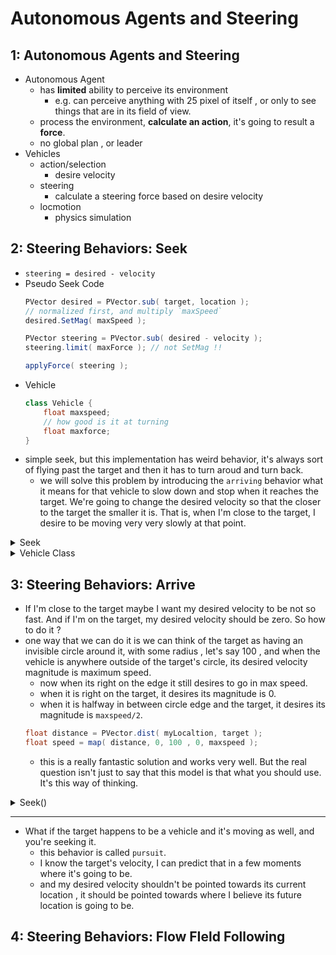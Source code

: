 
# Autonomous Agents and Steering

## 1: Autonomous Agents and Steering

- Autonomous Agent
    - has **limited** ability to perceive its environment
        - e.g. can perceive anything with 25 pixel of itself , or only to see things that are in its field of view.
    - process the environment, **calculate an action**, it's going to result a **force**.
    - no global plan , or leader
- Vehicles
    - action/selection
        - desire velocity
    - steering
        - calculate a steering force based on desire velocity
    - locmotion
        - physics simulation

## 2: Steering Behaviors: Seek

- `steering = desired - velocity`
- Pseudo Seek Code
    ```java
    PVector desired = PVector.sub( target, location );
    // normalized first, and multiply `maxSpeed`
    desired.SetMag( maxSpeed );

    PVector steering = PVector.sub( desired - velocity );
    steering.limit( maxForce ); // not SetMag !!

    applyForce( steering );
    ```
- Vehicle
    ```java
    class Vehicle {
        float maxspeed;
        // how good is it at turning
        float maxforce;
    }
    ```
- simple seek, but this implementation has weird behavior, it's always sort of flying past the target and then it has to turn aroud and turn back.
    - we will solve this problem by introducing the `arriving` behavior what it means for that vehicle to slow down and stop when it reaches the target. We're going to change the desired velocity so that the closer to the target the smaller it is. That is, when I'm close to the target, I desire to be moving very very slowly at that point. 



<details>
<summary>
Seek
</summary>

```java
// Seeking "vehicle" follows the mouse position

// Implements Craig Reynold's autonomous steering behaviors
// One vehicle "seeks"
// See: http://www.red3d.com/cwr/

Vehicle v;

void setup() {
  size(640, 360);
  v = new Vehicle(width/2, height/2);
}

void draw() {
  background(255);

  PVector mouse = new PVector(mouseX, mouseY);

  // Draw an ellipse at the mouse position
  fill(200);
  stroke(0);
  strokeWeight(2);
  ellipse(mouse.x, mouse.y, 48, 48);

  // Call the appropriate steering behaviors for our agents
  v.seek(mouse);
  v.update();
  v.display();
}

```

</details>


<details>
<summary>
Vehicle Class
</summary>

```java
// Seek_Arrive

// The "Vehicle" class

class Vehicle {
  
  PVector position;
  PVector velocity;
  PVector acceleration;
  float r;
  float maxforce;    // Maximum steering force
  float maxspeed;    // Maximum speed

  Vehicle(float x, float y) {
    acceleration = new PVector(0,0);
    velocity = new PVector(0,-2);
    position = new PVector(x,y);
    r = 6;
    maxspeed = 4;
    maxforce = 0.1;
  }

  // Method to update position
  void update() {
    // Update velocity
    velocity.add(acceleration);
    // Limit speed
    velocity.limit(maxspeed);
    position.add(velocity);
    // Reset accelerationelertion to 0 each cycle
    acceleration.mult(0);
  }

  void applyForce(PVector force) {
    // We could add mass here if we want A = F / M
    acceleration.add(force);
  }

  // A method that calculates a steering force towards a target
  // STEER = DESIRED MINUS VELOCITY
  void seek(PVector target) {
    PVector desired = PVector.sub(target,position);  // A vector pointing from the position to the target
    
    // Scale to maximum speed
    desired.setMag(maxspeed);

    // Steering = Desired minus velocity
    PVector steer = PVector.sub(desired,velocity);
    steer.limit(maxforce);  // Limit to maximum steering force
    
    applyForce(steer);
  }

  void display() {
    // Draw a triangle rotated in the direction of velocity
    float theta = velocity.heading2D() + PI/2;
    fill(127);
    stroke(0);
    strokeWeight(1);
    pushMatrix();
    translate(position.x,position.y);
    rotate(theta);
    beginShape();
    vertex(0, -r*2);
    vertex(-r, r*2);
    vertex(r, r*2);
    endShape(CLOSE);
    popMatrix();
  }
}
```

</details>

## 3: Steering Behaviors: Arrive

- If I'm close to the target maybe I want my desired velocity to be not so fast. And if I'm on the target, my desired velocity should be zero. So how to do it ?
- one way that we can do it is we can think of the target as having an invisible circle around it, with some radius , let's say 100 , and when the vehicle is anywhere outside of the target's circle, its desired velocity magnitude is maximum speed. 
    - now when its right on the edge it still desires to go in max speed.
    - when it is right on the target, it desires its magnitude is 0.
    - when it is halfway in between circle edge and the target, it desires its magnitude is `maxspeed/2`.
    ```java
    float distance = PVector.dist( myLocaltion, target );
    float speed = map( distance, 0, 100 , 0, maxspeed );
    ```
    - this is a really fantastic solution and works very well. But the real question isn't just to say that this model is that what you should use. It's this way of thinking. 


<details>
<summary>
Seek()
</summary>

```java
  // deprecate seek(), use arrive() instead

  // A method that calculates a steering force towards a target
  // STEER = DESIRED MINUS VELOCITY
  void arrive(PVector target) {
    PVector desired = PVector.sub(target,position);  // A vector pointing from the position to the target
    float d = desired.mag();
    // Scale with arbitrary damping within 100 pixels
    if (d < 100) {
      float m = map(d,0,100,0,maxspeed);
      desired.setMag(m);
    } else {
      desired.setMag(maxspeed);
    }

    // Steering = Desired minus Velocity
    PVector steer = PVector.sub(desired,velocity);
    steer.limit(maxforce);  // Limit to maximum steering force
    applyForce(steer);
  }
```

</details>

---

- What if the target happens to be a vehicle and it's moving as well, and you're seeking it.
    - this behavior is called `pursuit`.
    - I know the target's velocity, I can predict that in a few moments where it's going to be.
    - and my desired velocity shouldn't be pointed towards its current location , it should be pointed towards where I believe its future location is going to be.


## 4: Steering Behaviors: Flow FIeld Following 


